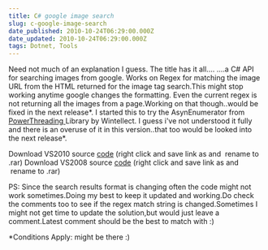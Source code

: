 ```yaml
---
title: C# google image search
slug: c-google-image-search
date_published: 2010-10-24T06:29:00.000Z
date_updated: 2010-10-24T06:29:00.000Z
tags: Dotnet, Tools
---
```


Need not much of an explanation I guess. The title has it all.... ....a C# API for searching images from google. Works on Regex for matching the image URL from the HTML returned for the image tag search.This might stop working anytime google changes the formatting. Even the current regex is not returning all the images from a page.Working on that though..would be fixed in the next release*. I started this to try the AsynEnumerator from [PowerThreading ](http://www.wintellect.com/Resources/Downloads)Library by Wintellect. I guess i've not understood it fully and there is an overuse of it in this version..that too would be looked into the next release*.

Download VS2010 source [code](http://rahulpnath.files.wordpress.com/2011/07/imagesearch_2010.jpg) (right click and save link as and  rename to .rar) Download VS2008 source [code](http://rahulpnath.files.wordpress.com/2011/02/imagesearch_2008.jpg) (right click and save link as and  rename to .rar)

PS: Since the search results format is changing often the code might not work sometimes.Doing my best to keep it updated and working.Do check the comments too to see if the regex match string is changed.Sometimes I might not get time to update the solution,but would just leave a comment.Latest comment should be the best to match with :)

*Conditions Apply: might be there :)
